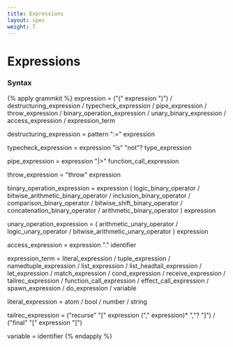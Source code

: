 ```yaml
---
title: Expressions
layout: spec
weight: 7
---
```


# Expressions

### Syntax

{% apply grammkit %}
expression
  = ("(" expression ")")
  / destructuring_expression
  / typecheck_expression
  / pipe_expression
  / throw_expression
  / binary_operation_expression
  / unary_binary_expression
  / access_expression
  / expression_term

destructuring_expression = pattern ":=" expression

typecheck_expression = expression "is" "not"? type_expression

pipe_expression = expression "|>" function_call_expression

throw_expression = "throw" expression

binary_operation_expression
  = expression (
    logic_binary_operator
    / bitwise_arithmetic_binary_operator
    / inclusion_binary_operator
    / comparison_binary_operator
    / bitwise_shift_binary_operator
    / concatenation_binary_operator
    / arithmetic_binary_operator
  ) expression

unary_operation_expression
  = (
    arithmetic_unary_operator
    / logic_unary_operator
    / bitwise_arithmetic_unary_operator
  ) expression

access_expression = expression "." identifier

expression_term
  = literal_expression
  / tuple_expression
  / namedtuple_expression
  / list_expression
  / list_headtail_expression
  / let_expression
  / match_expression
  / cond_expression
  / receive_expression
  / tailrec_expression
  / function_call_expression
  / effect_call_expression
  / spawn_expression
  / do_expression
  / variable

literal_expression = atom / bool / number / string

tailrec_expression
  = ("recurse" "[" expression ("," expression)* ","? "]")
  / ("final" "[" expression "]")

variable = identifier
{% endapply %}
